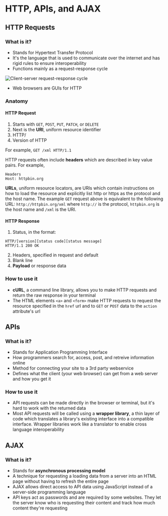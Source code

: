 # HTTP, APIs, and AJAX


## HTTP Requests
### What is it?
* Stands for Hypertext Transfer Protocol
* It's the language that is used to communicate over the internet and has rigid rules to ensure interoperability
* Functions mainly as a request-response cycle

![Client-server request-response cycle](https://zapier.cachefly.net/static/1BMOoE/images/learn/apis/ch2-request-response-cycle.gif)
* Web browsers are GUIs for HTTP


### Anatomy
#### HTTP Request
1. Starts with ```GET```, ```POST```, ```PUT```, ```PATCH```, or ```DELETE```
2. Next is the **URI**, uniform resource identifier
3. HTTP/
4. Version of HTTP

For example, ```GET /xml HTTP/1.1```

HTTP requests often include **headers** which are described in key value pairs. 
For example,
```
Headers
Host: httpbin.org
```

**URLs**, uniform resource locators, are URIs which contain instructions on how to load the resource and explicitly list http or https as the protocol and the host name. The example ```GET``` request above is equivalent to the following URL: ```http://httpbin.org/xml``` where ```http://``` is the protocol, ```httpbin.org``` is the host name and ```/xml``` is the URI.

#### HTTP Response
1. Status, in the format:
```
HTTP/[version][status code][status message]
HTTP/1.1 200 OK
```
2. Headers, specified in request and default
3. Blank line
4. **Payload** or response data

### How to use it
* **cURL**, a command line library, allows you to make HTTP requests and return the raw response in your terminal
* The HTML elements ```<a>``` and ```<form>``` make HTTP requests to request the resource specified in the ```href``` url and to ```GET``` or ```POST``` data to the ```action``` attribute's url 


## APIs
### What is it?
* Stands for Application Programming Interface
* How programmers search for, access, post, and retreive information online
* Method for connecting your site to a 3rd party webservice
* Defines what the client (your web browser) can get from a web server and how you get it

### How to use it
* API requests can be made directly in the browser or terminal, but it's hard to work with the returned data
* Most API requests will be called using a **wrapper library**, a thin layer of code which translates a library's existing interface into a compatible interface. Wrapper libraries work like a translator to enable cross language interoperability

## AJAX
### What is it?
* Stands for **asynchronous processing model**
* A technique for requesting a loading data from a server into an HTML page without having to refresh the entire page
* AJAX allows direct access to API data using JavaScript instead of a server-side programming language
* API keys act as passwords and are required by some websites. They let the server know who is requesting their content and track how much content they're requesting



